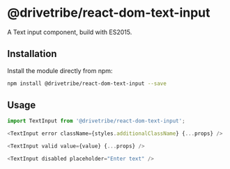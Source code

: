 # @drivetribe/react-dom-text-input

A Text input component, build with ES2015.

## Installation

Install the module directly from npm:

```bash
npm install @drivetribe/react-dom-text-input --save
```

## Usage

```js
import TextInput from '@drivetribe/react-dom-text-input';

<TextInput error className={styles.additionalClassName} {...props} />

<TextInput valid value={value} {...props} />

<TextInput disabled placeholder="Enter text" />
```
